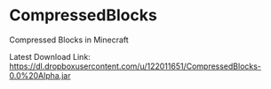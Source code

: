 CompressedBlocks
================

Compressed Blocks in Minecraft



Latest Download Link: https://dl.dropboxusercontent.com/u/122011651/CompressedBlocks-0.0%20Alpha.jar
